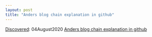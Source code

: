 ```yaml
---
layout: post
title: "Anders blog chain explanation in github"
---
```

[Discovered](http://rolandtanglao.com/2020/07/29/p1-blogthis-checkvist-list-links-to-blog/): 04August2020 [Anders blog chain explanation in github](https://github.com/anders94/public-private-key-demo)
